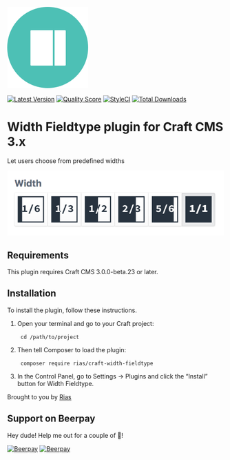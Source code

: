 ![Icon](./src/icon.svg)

[![Latest Version](https://img.shields.io/github/release/rias500/craft-width-fieldtype.svg?style=flat-square)](https://github.com/rias500/craft-width-fieldtype/releases)
[![Quality Score](https://img.shields.io/scrutinizer/g/rias500/craft-width-fieldtype.svg?style=flat-square)](https://scrutinizer-ci.com/g/rias500/craft-width-fieldtype)
[![StyleCI](https://styleci.io/repos/119550758/shield)](https://styleci.io/repos/119550758)
[![Total Downloads](https://img.shields.io/packagist/dt/rias/craft-width-fieldtype.svg?style=flat-square)](https://packagist.org/packages/rias/craft-width-fieldtype)

# Width Fieldtype plugin for Craft CMS 3.x

Let users choose from predefined widths

![Screenshot](resources/img/plugin-screenshot.png)

## Requirements

This plugin requires Craft CMS 3.0.0-beta.23 or later.

## Installation

To install the plugin, follow these instructions.

1. Open your terminal and go to your Craft project:

        cd /path/to/project

2. Then tell Composer to load the plugin:

        composer require rias/craft-width-fieldtype

3. In the Control Panel, go to Settings → Plugins and click the “Install” button for Width Fieldtype.

Brought to you by [Rias](https://rias.be)

## Support on Beerpay
Hey dude! Help me out for a couple of :beers:!

[![Beerpay](https://beerpay.io/Rias500/craft-width-fieldtype/badge.svg?style=beer-square)](https://beerpay.io/Rias500/craft-width-fieldtype)  [![Beerpay](https://beerpay.io/Rias500/craft-width-fieldtype/make-wish.svg?style=flat-square)](https://beerpay.io/Rias500/craft-width-fieldtype?focus=wish)